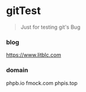 # gitTest
 > Just for testing git's Bug
### blog
https://www.litblc.com

### domain 
phpb.io
fmock.com
phpis.top
